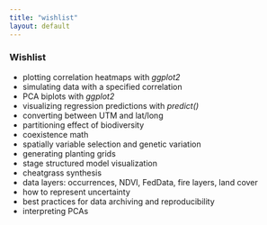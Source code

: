 ```yaml
---
title: "wishlist"
layout: default
---
```



### Wishlist
- plotting correlation heatmaps with *ggplot2*
- simulating data with a specified correlation
- PCA biplots with *ggplot2*
- visualizing regression predictions with *predict()*
- converting between UTM and lat/long
- partitioning effect of biodiversity
- coexistence math
- spatially variable selection and genetic variation
- generating planting grids
- stage structured model visualization
- cheatgrass synthesis
- data layers: occurrences, NDVI, FedData, fire layers, land cover
- how to represent uncertainty
- best practices for data archiving and reproducibility
- interpreting PCAs
